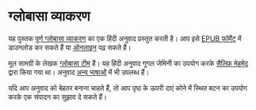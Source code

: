 # ग्लोबासा व्याकरण

यह पुस्तक [पूर्ण ग्लोबासा व्याकरण][cgg] का एक हिंदी अनुवाद प्रस्तुत करती है।
आप इसे [EPUB फॉर्मेट][epub] में डाउनलोड कर सकते हैं या [ऑनलाइन][online] पढ़ सकते हैं।

मूल सामग्री के लेखक [ग्लोबासा टीम][gb] हैं।
यह हिंदी अनुवाद गूगल जेमिनी का उपयोग करके [सैलिफ़ मेहमेद][sm] द्वारा किया गया था।
अनुवाद [अन्य भाषाओं][all] में भी उपलब्ध हैं।

यदि आप अनुवाद को बेहतर बनाना चाहते हैं, तो आप पृष्ठ के ऊपरी दाएं कोने में स्थित बटन का उपयोग करके एक संपादन का सुझाव दे सकते हैं।

[^1]: कानून के तहत यथासंभव, लेखकों ने इस साइट की सामग्री के सभी कॉपीराइट और संबंधित या पड़ोसी अधिकारों को माफ कर दिया है।

[cgg]:https://salif.github.io/gramati-fe-globasa/eng/
[epub]:Gramati_fe_Globasa_Mesi_1_Nyan_2025_hi_gemini.epub
[online]:https://salif.github.io/gramati-fe-globasa/hi-gemini/
[gb]:https://globasa.net/
[sm]:https://salif.eu/
[all]:https://salif.github.io/gramati-fe-globasa/

